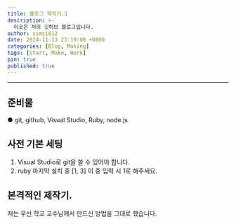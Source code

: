 ```yaml
---
title: 블로그 제작기.1
description: >-
  이곳은 저의 깃허브 블로그입니다.
author: simsi012
date: 2024-11-13 23:19:00 +0800
categories: [Blog, Making]
tags: [Start, Make, Work]
pin: true
published: true
---
```


---

준비물
-------------

● git, github, Visual Studio, Ruby, node.js

사전 기본 세팅
-------------
1. Visual Studio로 git을 쓸 수 있어야 합니다.
2. ruby 마지막 설치 중 [1, 3] 이 중 입력 시 1로 해주세요.


본격적인 제작기.
---------------
저는 우선 학교 교수님께서 만드신 방법을 그대로 했습니다.